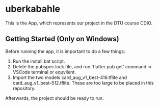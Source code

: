# uberkabahle

This is the App, which represents our project in the DTU course CDIO.

## Getting Started (Only on Windows)

Before running the app, it is important to do a few things:
1. Run the install.bat script.
2. Delete the pubspec.lock file, and run 'flutter pub get' command in VSCode terminal or equvilent.
3. Import the two models card_aug_v1_best-416.tflite and card_aug_v1_best-512.tflite. These are too large to be placed in this repository.

Afterwards, the project should be ready to run.
